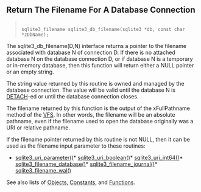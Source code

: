 ## Return The Filename For A Database Connection




> ```
> 
> sqlite3_filename sqlite3_db_filename(sqlite3 *db, const char *zDbName);
> 
> ```



The sqlite3\_db\_filename(D,N) interface returns a pointer to the filename
associated with database N of connection D.
If there is no attached database N on the database
connection D, or if database N is a temporary or in\-memory database, then
this function will return either a NULL pointer or an empty string.


The string value returned by this routine is owned and managed by
the database connection. The value will be valid until the database N
is [DETACH](../lang_detach.html)\-ed or until the database connection closes.


The filename returned by this function is the output of the
xFullPathname method of the [VFS](../vfs.html). In other words, the filename
will be an absolute pathname, even if the filename used
to open the database originally was a URI or relative pathname.


If the filename pointer returned by this routine is not NULL, then it
can be used as the filename input parameter to these routines:
* [sqlite3\_uri\_parameter()](../c3ref/uri_boolean.html)* [sqlite3\_uri\_boolean()](../c3ref/uri_boolean.html)* [sqlite3\_uri\_int64()](../c3ref/uri_boolean.html)* [sqlite3\_filename\_database()](../c3ref/filename_database.html)* [sqlite3\_filename\_journal()](../c3ref/filename_database.html)* [sqlite3\_filename\_wal()](../c3ref/filename_database.html)




See also lists of
 [Objects](../c3ref/objlist.html),
 [Constants](../c3ref/constlist.html), and
 [Functions](../c3ref/funclist.html).


